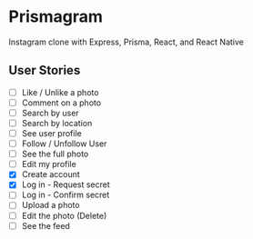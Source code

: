 # Prismagram

Instagram clone with Express, Prisma, React, and React Native

## User Stories

- [ ] Like / Unlike a photo
- [ ] Comment on a photo
- [ ] Search by user
- [ ] Search by location
- [ ] See user profile
- [ ] Follow / Unfollow User
- [ ] See the full photo
- [ ] Edit my profile
- [x] Create account
- [x] Log in - Request secret
- [ ] Log in - Confirm secret
- [ ] Upload a photo
- [ ] Edit the photo (Delete)
- [ ] See the feed
